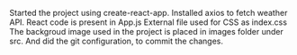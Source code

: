 Started the project using create-react-app.
Installed axios to fetch weather API.
React code is present in App.js
External file used for CSS as index.css
The backgroud image used in the project is placed in images folder under src.
And did the git configuration, to commit the changes.
